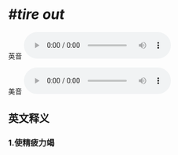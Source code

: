 # ***\#tire out*** 
英音
<audio src="./media/tire out1_AAC.aac" controls="controls"></audio>

美音
<audio src="./media/tire out2_AAC.aac" controls="controls"></audio>



  

英文释义
---
### 1.**使精疲力竭**  


